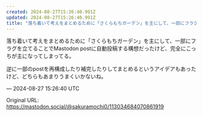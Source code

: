 ```yaml
---
created: 2024-08-27T15:26:40.991Z
updated: 2024-08-27T15:26:40.991Z
title: "落ち着いて考えをまとめるために「さくらもちガーデン」を主にして、一部にフラグを立てることでMastodon postに自動投稿する構想だったけど、完全にこっちが[...]"
---
```


<p>落ち着いて考えをまとめるために「さくらもちガーデン」を主にして、一部にフラグを立てることでMastodon postに自動投稿する構想だったけど、完全にこっちが主になってしまってる。</p><p>逆に一部のpostを再構成したり補完したりしてまとめるというアイデアもあったけど、どちらもあまりうまくいかないね。</p>

&mdash; 2024-08-27 15:26:40 UTC

Original URL: https://mastodon.social/@sakuramochi0/113034684070861919
